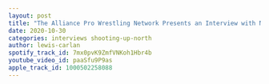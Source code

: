 ```yaml
---
layout: post
title: "The Alliance Pro Wrestling Network Presents an Interview with No Class Bobby Bass"
date: 2020-10-30
categories: interviews shooting-up-north
author: lewis-carlan
spotify_track_id: 7mx0pvK9ZmfVNKoh1Hbr4b
youtube_video_id: paaSfu9P9as
apple_track_id: 1000502258088
---
```

